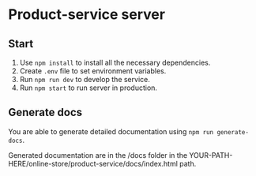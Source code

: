# Product-service server

## Start

1. Use `npm install` to install all the necessary dependencies.
2. Create `.env` file to set environment variables.
3. Run `npm run dev` to develop the service.
4. Run `npm start` to run server in production.

## Generate docs

You are able to generate detailed documentation using `npm run generate-docs`.

Generated documentation are in the /docs folder in the YOUR-PATH-HERE/online-store/product-service/docs/index.html path. 
